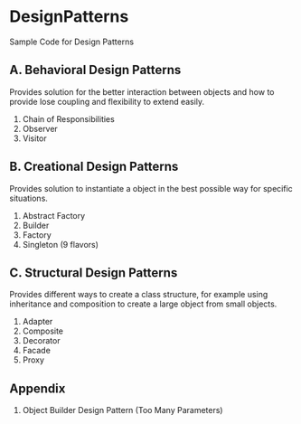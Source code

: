 DesignPatterns
==============

Sample Code for Design Patterns

## A. Behavioral Design Patterns ##
Provides solution for the better interaction between objects and how to provide lose coupling and flexibility to extend easily.
  1. Chain of Responsibilities
  2. Observer
  3. Visitor

## B. Creational Design Patterns ##
Provides solution to instantiate a object in the best possible way for specific situations.
  1. Abstract Factory
  2. Builder
  3. Factory
  4. Singleton (9 flavors)

## C. Structural Design Patterns ##
Provides different ways to create a class structure, for example using inheritance and composition to create a large object from small objects.
  1. Adapter
  2. Composite
  3. Decorator
  4. Facade
  5. Proxy

## Appendix ##
  1. Object Builder Design Pattern (Too Many Parameters)
